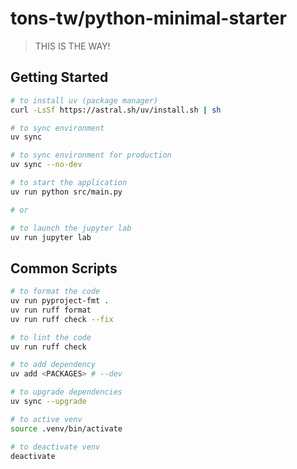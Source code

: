 # tons-tw/python-minimal-starter

> THIS IS THE WAY!

## Getting Started
```sh
# to install uv (package manager)
curl -LsSf https://astral.sh/uv/install.sh | sh

# to sync environment
uv sync

# to sync environment for production
uv sync --no-dev

# to start the application
uv run python src/main.py

# or

# to launch the jupyter lab
uv run jupyter lab
```

## Common Scripts
```sh
# to format the code
uv run pyproject-fmt .
uv run ruff format
uv run ruff check --fix

# to lint the code
uv run ruff check

# to add dependency
uv add <PACKAGES> # --dev

# to upgrade dependencies
uv sync --upgrade

# to active venv
source .venv/bin/activate

# to deactivate venv
deactivate
```
